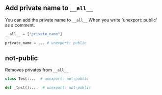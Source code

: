 ## Add private name to `__all__`

You can add the private name to `__all__`  When you write 'unexport: public' as a comment.

```python
__all__ = ["private_name"]

private_name = ... # unexport: public
```

## not-public

Removes privates from `__all__`

```python
class Test:...  # unexport: not-public

def _test():...  # unexport: not-public
```
